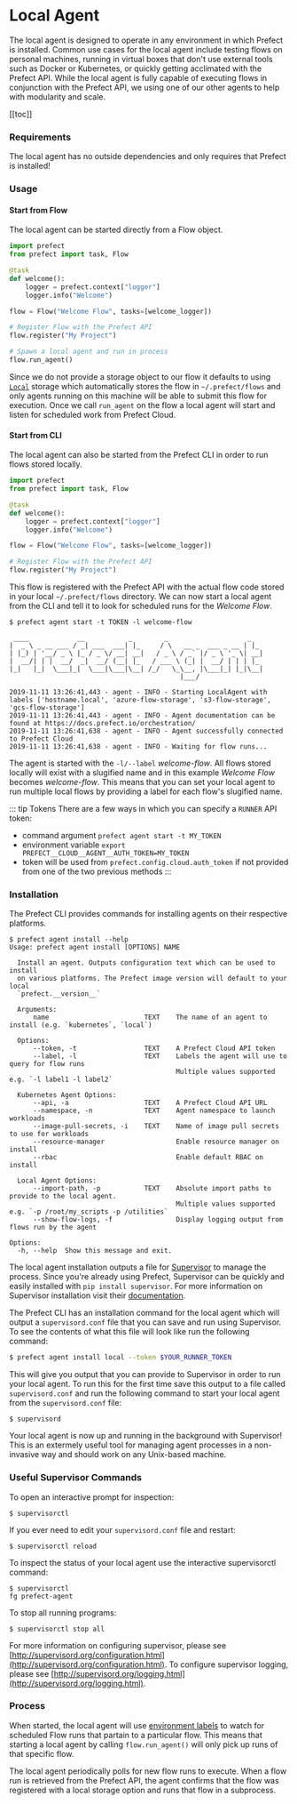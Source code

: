 # Local Agent

The local agent is designed to operate in any environment in which Prefect is installed. Common use cases for the local agent include testing flows on personal machines, running in virtual boxes that don't use external tools such as Docker or Kubernetes, or quickly getting acclimated with the Prefect API. While the local agent is fully capable of executing flows in conjunction with the Prefect API, we using one of our other agents to help with modularity and scale.

[[toc]]

### Requirements

The local agent has no outside dependencies and only requires that Prefect is installed!

### Usage

#### Start from Flow

The local agent can be started directly from a Flow object.

```python
import prefect
from prefect import task, Flow

@task
def welcome():
    logger = prefect.context["logger"]
    logger.info("Welcome")

flow = Flow("Welcome Flow", tasks=[welcome_logger])

# Register Flow with the Prefect API
flow.register("My Project")

# Spawn a local agent and run in process
flow.run_agent()

```

Since we do not provide a storage object to our flow it defaults to using [`Local`](/api/latest/environments/storage.html#local) storage which automatically stores the flow in `~/.prefect/flows` and only agents running on this machine will be able to submit this flow for execution. Once we call `run_agent` on the flow a local agent will start and listen for scheduled work from Prefect Cloud.

#### Start from CLI

The local agent can also be started from the Prefect CLI in order to run flows stored locally.

```python
import prefect
from prefect import task, Flow

@task
def welcome():
    logger = prefect.context["logger"]
    logger.info("Welcome")

flow = Flow("Welcome Flow", tasks=[welcome_logger])

# Register Flow with the Prefect API
flow.register("My Project")
```

This flow is registered with the Prefect API with the actual flow code stored in your local `~/.prefect/flows` directory. We can now start a local agent from the CLI and tell it to look for scheduled runs for the _Welcome Flow_.

```
$ prefect agent start -t TOKEN -l welcome-flow

 ____            __           _        _                    _
|  _ \ _ __ ___ / _| ___  ___| |_     / \   __ _  ___ _ __ | |_
| |_) | '__/ _ \ |_ / _ \/ __| __|   / _ \ / _` |/ _ \ '_ \| __|
|  __/| | |  __/  _|  __/ (__| |_   / ___ \ (_| |  __/ | | | |_
|_|   |_|  \___|_|  \___|\___|\__| /_/   \_\__, |\___|_| |_|\__|
                                           |___/

2019-11-11 13:26:41,443 - agent - INFO - Starting LocalAgent with labels ['hostname.local', 'azure-flow-storage', 's3-flow-storage', 'gcs-flow-storage']
2019-11-11 13:26:41,443 - agent - INFO - Agent documentation can be found at https://docs.prefect.io/orchestration/
2019-11-11 13:26:41,638 - agent - INFO - Agent successfully connected to Prefect Cloud
2019-11-11 13:26:41,638 - agent - INFO - Waiting for flow runs...
```

The agent is started with the `-l/--label` _welcome-flow_. All flows stored locally will exist with a slugified name and in this example _Welcome Flow_ becomes _welcome-flow_. This means that you can set your local agent to run multiple local flows by providing a label for each flow's slugified name.

::: tip Tokens <Badge text="Cloud"/>
There are a few ways in which you can specify a `RUNNER` API token:

- command argument `prefect agent start -t MY_TOKEN`
- environment variable `export PREFECT__CLOUD__AGENT__AUTH_TOKEN=MY_TOKEN`
- token will be used from `prefect.config.cloud.auth_token` if not provided from one of the two previous methods
  :::

### Installation

The Prefect CLI provides commands for installing agents on their respective platforms.

```
$ prefect agent install --help
Usage: prefect agent install [OPTIONS] NAME

  Install an agent. Outputs configuration text which can be used to install
  on various platforms. The Prefect image version will default to your local
  `prefect.__version__`

  Arguments:
      name                        TEXT    The name of an agent to install (e.g. `kubernetes`, `local`)

  Options:
      --token, -t                 TEXT    A Prefect Cloud API token
      --label, -l                 TEXT    Labels the agent will use to query for flow runs
                                          Multiple values supported e.g. `-l label1 -l label2`

  Kubernetes Agent Options:
      --api, -a                   TEXT    A Prefect Cloud API URL
      --namespace, -n             TEXT    Agent namespace to launch workloads
      --image-pull-secrets, -i    TEXT    Name of image pull secrets to use for workloads
      --resource-manager                  Enable resource manager on install
      --rbac                              Enable default RBAC on install

  Local Agent Options:
      --import-path, -p           TEXT    Absolute import paths to provide to the local agent.
                                          Multiple values supported e.g. `-p /root/my_scripts -p /utilities`
      --show-flow-logs, -f                Display logging output from flows run by the agent

Options:
  -h, --help  Show this message and exit.
```

The local agent installation outputs a file for [Supervisor](http://supervisord.org/installing.html) to manage the process. Since you're already using Prefect, Supervisor can be quickly and easily installed with `pip install supervisor`. For more information on Supervisor installation visit their [documentation](http://supervisord.org/installing.html).

The Prefect CLI has an installation command for the local agent which will output a `supervisord.conf` file that you can save and run using Supervisor. To see the contents of what this file will look like run the following command:

```bash
$ prefect agent install local --token $YOUR_RUNNER_TOKEN
```

This will give you output that you can provide to Supervisor in order to run your local agent. To run this for the first time save this output to a file called `supervisord.conf` and run the following command to start your local agent from the `supervisord.conf` file:

```
$ supervisord
```

Your local agent is now up and running in the background with Supervisor! This is an extermely useful tool for managing agent processes in a non-invasive way and should work on any Unix-based machine.

### Useful Supervisor Commands

To open an interactive prompt for inspection:

```
$ supervisorctl
```

If you ever need to edit your `supervisord.conf` file and restart:

```
$ supervisorctl reload
```

To inspect the status of your local agent use the interactive supervisorctl command:

```
$ supervisorctl
fg prefect-agent
```

To stop all running programs:

```
$ supervisorctl stop all
```

For more information on configuring supervisor, please see [http://supervisord.org/configuration.html](http://supervisord.org/configuration.html). To configure supervisor logging, please see [http://supervisord.org/logging.html](http://supervisord.org/logging.html).

### Process

When started, the local agent will use [environment labels](/orchestration/execution/overview.html#environments) to watch for scheduled Flow runs that partain to a particular flow. This means that starting a local agent by calling `flow.run_agent()` will only pick up runs of that specific flow.

The local agent periodically polls for new flow runs to execute. When a flow run is retrieved from the Prefect API, the agent confirms that the flow was registered with a local storage option and runs that flow in a subprocess.
